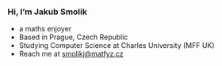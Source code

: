### Hi, I’m Jakub Smolik
- a maths enjoyer
- Based in Prague, Czech Republic
- Studying Computer Science at Charles University (MFF UK)
- Reach me at smolikj@matfyz.cz
